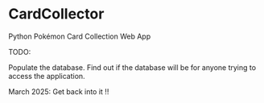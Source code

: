 # CardCollector

Python Pokémon Card Collection Web App

TODO:

Populate the database.  Find out if the database will be for anyone trying to access the application.

March 2025: Get back into it !!